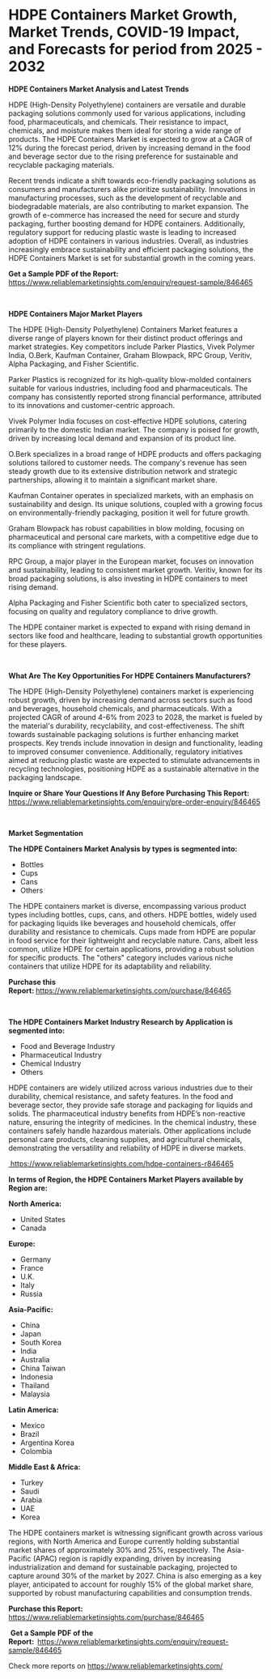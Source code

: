 <p><h1>HDPE Containers Market Growth, Market Trends, COVID-19 Impact, and Forecasts for period from 2025 - 2032</h1></p><p><strong>HDPE Containers Market Analysis and Latest Trends</strong></p>
<p><p>HDPE (High-Density Polyethylene) containers are versatile and durable packaging solutions commonly used for various applications, including food, pharmaceuticals, and chemicals. Their resistance to impact, chemicals, and moisture makes them ideal for storing a wide range of products. The HDPE Containers Market is expected to grow at a CAGR of 12% during the forecast period, driven by increasing demand in the food and beverage sector due to the rising preference for sustainable and recyclable packaging materials.</p><p>Recent trends indicate a shift towards eco-friendly packaging solutions as consumers and manufacturers alike prioritize sustainability. Innovations in manufacturing processes, such as the development of recyclable and biodegradable materials, are also contributing to market expansion. The growth of e-commerce has increased the need for secure and sturdy packaging, further boosting demand for HDPE containers. Additionally, regulatory support for reducing plastic waste is leading to increased adoption of HDPE containers in various industries. Overall, as industries increasingly embrace sustainability and efficient packaging solutions, the HDPE Containers Market is set for substantial growth in the coming years.</p></p>
<p><strong>Get a Sample PDF of the Report:&nbsp;</strong> <a href="https://www.reliablemarketinsights.com/enquiry/request-sample/846465?utm_campaign=2116&utm_medium=2&utm_source=Github&utm_content=ia&utm_term=08022025&utm_id=hdpe-containers">https://www.reliablemarketinsights.com/enquiry/request-sample/846465</a></p>
<p>&nbsp;</p>
<p><strong>HDPE Containers Major Market Players</strong></p>
<p><p>The HDPE (High-Density Polyethylene) Containers Market features a diverse range of players known for their distinct product offerings and market strategies. Key competitors include Parker Plastics, Vivek Polymer India, O.Berk, Kaufman Container, Graham Blowpack, RPC Group, Veritiv, Alpha Packaging, and Fisher Scientific. </p><p>Parker Plastics is recognized for its high-quality blow-molded containers suitable for various industries, including food and pharmaceuticals. The company has consistently reported strong financial performance, attributed to its innovations and customer-centric approach. </p><p>Vivek Polymer India focuses on cost-effective HDPE solutions, catering primarily to the domestic Indian market. The company is poised for growth, driven by increasing local demand and expansion of its product line.</p><p>O.Berk specializes in a broad range of HDPE products and offers packaging solutions tailored to customer needs. The company's revenue has seen steady growth due to its extensive distribution network and strategic partnerships, allowing it to maintain a significant market share.</p><p>Kaufman Container operates in specialized markets, with an emphasis on sustainability and design. Its unique solutions, coupled with a growing focus on environmentally-friendly packaging, position it well for future growth.</p><p>Graham Blowpack has robust capabilities in blow molding, focusing on pharmaceutical and personal care markets, with a competitive edge due to its compliance with stringent regulations.</p><p>RPC Group, a major player in the European market, focuses on innovation and sustainability, leading to consistent market growth. Veritiv, known for its broad packaging solutions, is also investing in HDPE containers to meet rising demand.</p><p>Alpha Packaging and Fisher Scientific both cater to specialized sectors, focusing on quality and regulatory compliance to drive growth.</p><p>The HDPE container market is expected to expand with rising demand in sectors like food and healthcare, leading to substantial growth opportunities for these players.</p></p>
<p>&nbsp;</p>
<p><strong>What Are The Key Opportunities For HDPE Containers Manufacturers?</strong></p>
<p><p>The HDPE (High-Density Polyethylene) containers market is experiencing robust growth, driven by increasing demand across sectors such as food and beverages, household chemicals, and pharmaceuticals. With a projected CAGR of around 4-6% from 2023 to 2028, the market is fueled by the material's durability, recyclability, and cost-effectiveness. The shift towards sustainable packaging solutions is further enhancing market prospects. Key trends include innovation in design and functionality, leading to improved consumer convenience. Additionally, regulatory initiatives aimed at reducing plastic waste are expected to stimulate advancements in recycling technologies, positioning HDPE as a sustainable alternative in the packaging landscape.</p></p>
<p><strong>Inquire or Share Your Questions If Any Before Purchasing This Report:</strong> <a href="https://www.reliablemarketinsights.com/enquiry/pre-order-enquiry/846465?utm_campaign=2116&utm_medium=2&utm_source=Github&utm_content=ia&utm_term=08022025&utm_id=hdpe-containers">https://www.reliablemarketinsights.com/enquiry/pre-order-enquiry/846465</a></p>
<p>&nbsp;</p>
<p><strong>Market Segmentation</strong></p>
<p><strong>The HDPE Containers Market Analysis by types is segmented into:</strong></p>
<p><ul><li>Bottles</li><li>Cups</li><li>Cans</li><li>Others</li></ul></p>
<p><p>The HDPE containers market is diverse, encompassing various product types including bottles, cups, cans, and others. HDPE bottles, widely used for packaging liquids like beverages and household chemicals, offer durability and resistance to chemicals. Cups made from HDPE are popular in food service for their lightweight and recyclable nature. Cans, albeit less common, utilize HDPE for certain applications, providing a robust solution for specific products. The "others" category includes various niche containers that utilize HDPE for its adaptability and reliability.</p></p>
<p><strong>Purchase this Report:&nbsp;</strong><a href="https://www.reliablemarketinsights.com/purchase/846465?utm_campaign=2116&utm_medium=2&utm_source=Github&utm_content=ia&utm_term=08022025&utm_id=hdpe-containers">https://www.reliablemarketinsights.com/purchase/846465</a></p>
<p>&nbsp;</p>
<p><strong>The HDPE Containers Market Industry Research by Application is segmented into:</strong></p>
<p><ul><li>Food and Beverage Industry</li><li>Pharmaceutical Industry</li><li>Chemical Industry</li><li>Others</li></ul></p>
<p><p>HDPE containers are widely utilized across various industries due to their durability, chemical resistance, and safety features. In the food and beverage sector, they provide safe storage and packaging for liquids and solids. The pharmaceutical industry benefits from HDPE’s non-reactive nature, ensuring the integrity of medicines. In the chemical industry, these containers safely handle hazardous materials. Other applications include personal care products, cleaning supplies, and agricultural chemicals, demonstrating the versatility and reliability of HDPE in diverse markets.</p></p>
<p><a href="https://www.reliablemarketinsights.com/hdpe-containers-r846465?utm_campaign=2116&utm_medium=2&utm_source=Github&utm_content=ia&utm_term=08022025&utm_id=hdpe-containers">&nbsp;https://www.reliablemarketinsights.com/hdpe-containers-r846465</a></p>
<p><strong>In terms of Region, the HDPE Containers Market Players available by Region are:</strong></p>
<p>
    <p> <strong> North America: </strong>
        <ul>
            <li>United States</li>
            <li>Canada</li>
        </ul>
        </p> 
    <p> <strong> Europe: </strong>
        <ul>
            <li>Germany</li>
            <li>France</li>
            <li>U.K.</li>
            <li>Italy</li>
            <li>Russia</li>
        </ul>
        </p> 
    <p> <strong> Asia-Pacific: </strong>
        <ul>
            <li>China</li>
            <li>Japan</li>
            <li>South Korea</li>
            <li>India</li>
            <li>Australia</li>
            <li>China Taiwan</li>
            <li>Indonesia</li>
            <li>Thailand</li>
            <li>Malaysia</li>
        </ul>
        </p> 
    <p> <strong> Latin America: </strong>
        <ul>
            <li>Mexico</li>
            <li>Brazil</li>
            <li>Argentina Korea</li>
            <li>Colombia</li>
        </ul>
        </p> 
    <p> <strong> Middle East & Africa: </strong>
        <ul>
            <li>Turkey</li>
            <li>Saudi</li>
            <li>Arabia</li>
            <li>UAE</li>
            <li>Korea</li>
        </ul>
    </p>
    </p>
<p><p>The HDPE containers market is witnessing significant growth across various regions, with North America and Europe currently holding substantial market shares of approximately 30% and 25%, respectively. The Asia-Pacific (APAC) region is rapidly expanding, driven by increasing industrialization and demand for sustainable packaging, projected to capture around 30% of the market by 2027. China is also emerging as a key player, anticipated to account for roughly 15% of the global market share, supported by robust manufacturing capabilities and consumption trends.</p></p>
<p><strong>Purchase this Report: </strong><a href="https://www.reliablemarketinsights.com/purchase/846465?utm_campaign=2116&utm_medium=2&utm_source=Github&utm_content=ia&utm_term=08022025&utm_id=hdpe-containers">https://www.reliablemarketinsights.com/purchase/846465</a></p>
<p>&nbsp;<strong>Get a Sample PDF of the Report:&nbsp;&nbsp;</strong><a href="https://www.reliablemarketinsights.com/enquiry/request-sample/846465?utm_campaign=2116&utm_medium=2&utm_source=Github&utm_content=ia&utm_term=08022025&utm_id=hdpe-containers">https://www.reliablemarketinsights.com/enquiry/request-sample/846465</a></p>
<p><strong></strong></p>
<p>Check more reports on <a href="https://www.reliablemarketinsights.com/?utm_campaign=2116&utm_medium=2&utm_source=Github&utm_content=ia&utm_term=08022025&utm_id=hdpe-containers">https://www.reliablemarketinsights.com/</a></p>